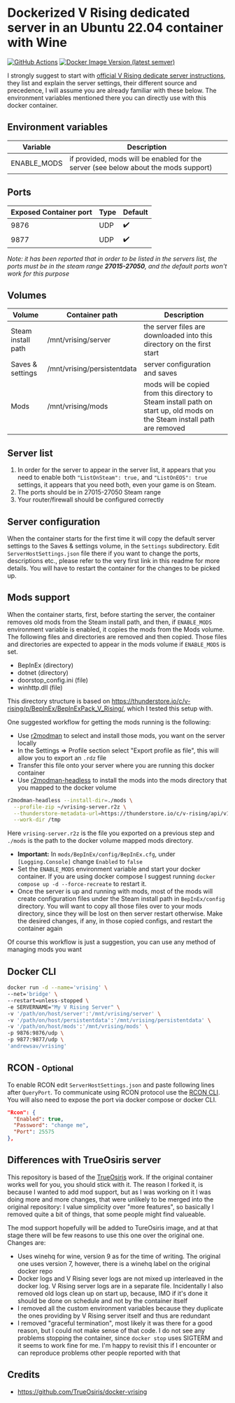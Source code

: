 # Dockerized V Rising dedicated server in an Ubuntu 22.04 container with Wine

[![GitHub Actions](https://github.com/AndrewSav/vrising-docker/actions/workflows/main.yml/badge.svg)](https://github.com/AndrewSav/vrising-docker/actions)
[![Docker Image Version (latest semver)](https://img.shields.io/docker/v/andrewsav/vrising?sort=semver)](https://hub.docker.com/r/andrewsav/vrising/tags)

I strongly suggest to start with [official V Rising dedicate server instructions](https://github.com/StunlockStudios/vrising-dedicated-server-instructions), they list and explain the server settings, their different source and precedence, I will assume you are already familiar with these below. The environment variables mentioned there you can directly use with this docker container.

## Environment variables


| Variable    | Description                                                  |
| ----------- | ------------------------------------------------------------ |
| ENABLE_MODS | if provided, mods will be enabled for the server (see below about the mods support) |

## Ports


| Exposed Container port | Type | Default |
| ------------------------ | ------ | --------- |
| 9876                   | UDP  | ✔️    |
| 9877                   | UDP  | ✔️    |

*Note: it has been reported that in order to be listed in the servers list, the ports must be in the steam range **27015-27050**, and the default ports won't work for this purpose*

## Volumes


| Volume             | Container path              | Description                             |
| -------------------- | ----------------------------- | ----------------------------------------- |
| Steam install path | /mnt/vrising/server         | the server files are downloaded into this directory on the first start |
| Saves & settings | /mnt/vrising/persistentdata | server configuration and saves |
| Mods | /mnt/vrising/mods | mods will be copied from this directory to Steam install path on start up, old mods on the Steam install path are removed |

## Server list

1. In order for the server to appear in the server list, it appears that you need to enable both `"ListOnSteam": true,` and `"ListOnEOS": true`  settings, it appears that you need both, even your game is on Steam.
2. The ports should be in 27015-27050 Steam range
3. Your router/firewall should be configured correctly

## Server configuration

When the container starts for the first time it will copy the default server settings to the Saves & settings volume, in the  `Settings` subdirectory. Edit `ServerHostSettings.json` file there if you want to change the ports, descriptions etc., please refer to the very first link in this readme for more details. You will have to restart the container for the changes to be picked up.

## Mods support

When the container starts, first, before starting the server, the container removes old mods from the Steam install path, and then, if `ENABLE_MODS` environment variable is enabled, it copies the mods from the Mods volume. The following files and directories are removed and then copied. Those files and directories are expected to appear in the mods volume if `ENABLE_MODS` is set.

- BepInEx (directory)
- dotnet (directory)
- doorstop_config.ini (file)
- winhttp.dll (file)

This directory structure is based on <https://thunderstore.io/c/v-rising/p/BepInEx/BepInExPack_V_Rising/>, which I tested this setup with.

One suggested workflow for getting the mods running is the following:

- Use [r2modman](https://github.com/ebkr/r2modmanPlus) to select and install those mods, you want on the server locally
- In the Settings => Profile section select "Export profile as file", this will allow you to export an `.rdz` file
- Transfer this file onto your server where you are running this docker container
- Use [r2modman-headless](https://github.com/mpawlowski/r2modman-headless) to install the mods into the mods directory that you mapped to the docker volume

```bash
r2modman-headless --install-dir=./mods \
  --profile-zip ~/vrising-server.r2z \
  --thunderstore-metadata-url=https://thunderstore.io/c/v-rising/api/v1/package/ \
  --work-dir /tmp
```

Here `vrising-server.r2z` is the file you exported on a previous step and `./mods` is the path to the docker volume mapped mods directory.

- **Important:** In `mods/BepInEx/config/BepInEx.cfg`, under `[Logging.Console]` change `Enabled` to `false`
- Set the `ENABLE_MODS` environment variable and start your docker container. If you are using docker compose I suggest running `docker compose up -d --force-recreate` to restart it.
- Once the server is up and running with mods, most of the mods will create configuration files under the Steam install path in `BepInEx/config` directory. You will want to copy all those files over to your mods directory, since they will be lost on then server restart otherwise. Make the desired changes, if any, in those copied configs, and restart the container again

Of course this workflow is just a suggestion, you can use any method of managing mods you want

## Docker CLI

```bash
docker run -d --name='vrising' \
--net='bridge' \
--restart=unless-stopped \
-e SERVERNAME="My V Rising Server" \
-v '/path/on/host/server':'/mnt/vrising/server' \
-v '/path/on/host/persistentdata':'/mnt/vrising/persistentdata' \
-v '/path/on/host/mods':'/mnt/vrising/mods' \
-p 9876:9876/udp \
-p 9877:9877/udp \
'andrewsav/vrising'
```

## RCON <small>- Optional</small>

To enable RCON edit `ServerHostSettings.json` and paste following lines after `QueryPort`. To communicate using RCON protocol use the [RCON CLI](https://github.com/gorcon/rcon-cli). You will also need to expose the port via docker compose or docker CLI.

```json
"Rcon": {
  "Enabled": true,
  "Password": "change me",
  "Port": 25575
},
```

## Differences with TrueOsiris server

This repository is based of the [TrueOsiris](https://github.com/TrueOsiris/docker-vrising) work. If the original container works well for you, you should stick with it. The reason I forked it, is because I wanted to add mod support, but as I was working on it I was doing more and more changes, that were unlikely to be merged into the original repository: I value simplicity over "more features", so basically I removed quite a bit of things, that some people might find valueable.

The mod support hopefully will be added to TureOsiris image, and at that stage there will be few reasons to use this one over the original one. Changes are:

- Uses winehq for wine, version 9 as for the time of writing. The original one uses version 7, however, there is a winehq label on the original docker repo
- Docker logs and V Rising sever logs are not mixed up interleaved in the docker log. V Rising server logs are in a separate file. Incidentally I also removed old logs clean up on start up, because, IMO if it's done it should be done on schedule and not by the container itself
- I removed all the custom environment variables because they duplicate the ones providing by V Rising server itself and thus are redundant
- I removed "graceful termination",  most likely it was there for a good reason, but I could not make sense of that code. I do not see any problems stopping the container, since `docker stop` uses SIGTERM and it seems to work fine for me. I'm happy to revisit this if I encounter or can reproduce problems other people reported with that

## Credits

- https://github.com/TrueOsiris/docker-vrising
